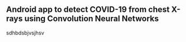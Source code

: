 ## Android app to detect COVID-19 from chest X-rays using Convolution Neural Networks
sdhbdsbjvsjhsv
